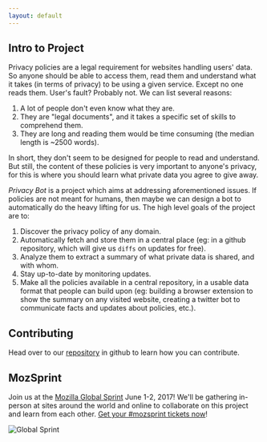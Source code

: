 ```yaml
---
layout: default
---
```



## Intro to Project

Privacy policies are a legal requirement for websites handling users' data. So anyone should be able to access them, read them and understand what it takes (in terms of privacy) to be using a given service. Except no one reads them. User's fault? Probably not. We can list several reasons:

1. A lot of people don't even know what they are.
2. They are "legal documents", and it takes a specific set of skills to comprehend them.
3. They are long and reading them would be time consuming (the median length is ~2500 words).

In short, they don't seem to be designed for people to read and understand. But still, the content of these policies is very important to anyone's privacy, for this is where you should learn what private data you agree to give away.

*Privacy Bot* is a project which aims at addressing aforementioned issues. If policies are not meant for humans, then maybe we can design a bot to automatically do the heavy lifting for us. The high level goals of the project are to:

1. Discover the privacy policy of any domain.
2. Automatically fetch and store them in a central place (eg: in a github repository, which will give us `diffs` on updates for free).
3. Analyze them to extract a summary of what private data is shared, and with whom.
4. Stay up-to-date by monitoring updates.
5. Make all the policies available in a central repository, in a usable data format that people can build upon (eg: building a browser extension to show the summary on any visited website, creating a twitter bot to communicate facts and updates about policies, etc.).

## Contributing
Head over to our [repository](https://github.com/cliqz-oss/privacy-bot/) in github to learn how you can contribute. 


## MozSprint

Join us at the [Mozilla Global Sprint](http://mozilla.github.io/global-sprint/) June 1-2, 2017! We'll be gathering in-person at sites around the world and online to collaborate on this project and learn from each other. [Get your #mozsprint tickets now](http://mozilla.github.io/global-sprint/)!

![Global Sprint](https://cloud.githubusercontent.com/assets/617994/24632585/b2b07dcc-1892-11e7-91cf-f9e473187cf7.png)
